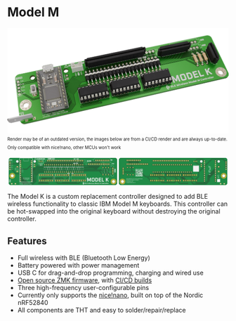 # Model M

![meta/splash.png](meta/splash.png)
<sup><sub>Render may be of an outdated version, the images below are from a CI/CD render and are always up-to-date. Only compatible with nice!nano, other MCUs won't work</sub></sup>
<div style="display: inline-flex; flex-direction: row; align-content: space-around; justify-content: space-evenly;">
  <img src="https://github.com/3top1a/modelk/blob/pcb-artifacts/pcb/autogen/top.png" width="49%" />
  <img src="https://github.com/3top1a/modelk/blob/pcb-artifacts/pcb/autogen/bottom.png" width="49%" />
</div>

The Model K is a custom replacement controller designed to add BLE wireless functionality to classic IBM Model M keyboards. This controller can be hot-swapped into the original keyboard without destroying the original controller.

## Features

<!-- TODO Supported keyboards, M122 not tested yet -->
- Full wireless with BLE (Bluetooth Low Energy)
- Battery powered with power management <!-- TODO Battery life -->
- USB C for drag-and-drop programming, charging and wired use
- [Open source ZMK firmware](https://github.com/3top1a/modelk-zmk), with [CI/CD builds](https://github.com/3top1a/modelk-zmk/actions/workflows/build.yml)
- Three high-frequency user-configurable pins
- Currently only supports the [nice!nano](https://nicekeyboards.com/nice-nano), built on top of the Nordic nRF52840
- All components are THT and easy to solder/repair/replace

